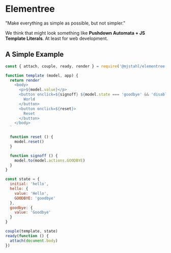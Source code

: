 # Elementree
"Make everything as simple as possible, but not simpler."

We think that might look something like **Pushdown Automata + JS Template Literals**.
At least for web development.

## A Simple Example

```js
const { attach, couple, ready, render } = require('@mjstahl/elementree')

function template (model, app) {
  return render`
    <body>
      <p>${model.value}</p>
      <button onclick=${signoff} ${model.state === 'goodbye' && 'disabled'}>
        World
      </button>
      <button onclick=${reset}>
        Reset
      </button>
    </body>
  `

  function reset () {
    model.reset()
  }

  function signoff () {
    model.to(model.actions.GOODBYE)
  }
}

const state = {
  initial: 'hello',
  hello: {
    value: 'Hello',
    GOODBYE: 'goodbye'
  },
  goodbye: {
    value: 'Goodbye'
  }
}

couple(template, state)
ready(function () {
  attach(document.body)
})
```